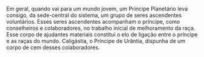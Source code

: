 ﻿Em geral, quando vai para um mundo jovem, um Príncipe Planetário leva consigo, da sede-central do sistema, um grupo de seres ascendentes voluntários. Esses seres ascendentes acompanham o príncipe, como conselheiros e colaboradores, no trabalho inicial de melhoramento da raça. Esse corpo de ajudantes materiais constitui o elo de ligação entre o príncipe e as raças do mundo. Caligástia, o Príncipe de Urântia, dispunha de um corpo de cem desses colaboradores.